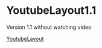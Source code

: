 # YoutubeLayout1.1
Version 1.1 without watching video

[YoutubeLayout](https://youtubelayout11.kkang60298.repl.co/)
